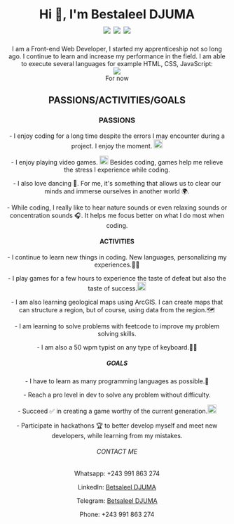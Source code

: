 <h1 align="center">Hi &#128075, I'm Bestaleel DJUMA
<div align="center>
  <h1 align="center">
    <img src="https://img.shields.io/badge/html5-%23E34F26.svg?style=for-the-badge&logo=html5&logoColor=white"/>
    <img src="https://img.shields.io/badge/css3-%231572B6.svg?style=for-the-badge&logo=css3&logoColor=white"/>
    <img src="https://img.shields.io/badge/javascript-%23323330.svg?style=for-the-badge&logo=javascript&logoColor=%23F7DF1E"/>
  </h1>
  <p align="center">
    I am a Front-end Web Developer, I started my apprenticeship not so long ago. I continue to learn and increase my performance in the field. I am able to execute several languages ​​for example HTML, CSS, JavaScript:
  <br><img src="https://skillicons.dev/icons?i=js,html,css"/>
    <br>For now
  </p>
</div>
<h2 align="center">PASSIONS/ACTIVITIES/GOALS</h2>
<h3 align="center">PASSIONS</h3>
<p align="center">- I enjoy coding for a long time despite the errors I may encounter during a project. I enjoy the moment. <img src="https://github.githubassets.com/images/icons/emoji/unicode/1f9d1-1f4bb.png?v8" width="20" height="20"/></p>
<p align="center">- I enjoy playing video games. <img src="https://github.githubassets.com/images/icons/emoji/unicode/1f3ae.png?v8" width="20" height="20"/> Besides coding, games help me relieve the stress I experience while coding.</p>
<p align="center">- I also love dancing &#128378. For me, it's something that allows us to clear our minds and immerse ourselves in another world &#127757.</p>
<p align="center">- While coding, I really like to hear nature sounds or even relaxing sounds or concentration sounds &#127911. It helps me focus better on what I do most when coding.</p>
<h4 align="center">ACTIVITIES</h4>
<p align="center">- I continue to learn new things in coding. New languages, personalizing my experiences.&#129504;&#8205;&#128187</p>
<p align="center">- I play games for a few hours to experience the taste of defeat but also the taste of success.<img src="https://github.githubassets.com/images/icons/emoji/unicode/1f3ae.png?v8" width="20" height="20"/></p>
<p align="center">- I am also learning geological maps using ArcGIS. I can create maps that can structure a region, but of course, using data from the region.&#128506</p>
<p align="center">- I am learning to solve problems with feetcode to improve my problem solving skills.</p>
<p align="center">- I am also a 50 wpm typist on any type of keyboard.&#129489;&#8205;&#128187</p>
<h5 align="center">GOALS</h5>
<p align="center">- I have to learn as many programming languages ​​as possible.&#128214</p>
<p align="center">- Reach a pro level in dev to solve any problem without difficulty.</p>
<p align="center">- Succeed &#9989 in creating a game worthy of the current generation.<img src="https://github.githubassets.com/images/icons/emoji/unicode/1f3ae.png?v8" width="20" height="20"/></p>
<p align="center">- Participate in hackathons &#127942 to better develop myself and meet new developers, while learning from my mistakes.</p>
<h6 align="center">CONTACT ME</h6>
<p align="center">Whatsapp: +243 991 863 274</p>
<p align="center">LinkedIn: <a href="linkedin.com/in/betsaleeldjuma" target="_blank">Betsaleel DJUMA</a></p>
<p align="center">Telegram: <a href="https://t.me/betsaleeldjuma" target="_blank">Betsaleel DJUMA</a></p>
<p align="center">Phone: +243 991 863 274</p>
